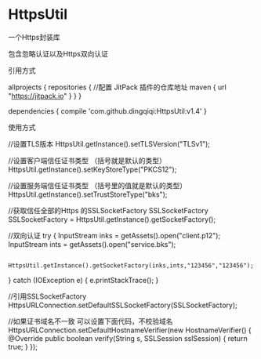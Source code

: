 # HttpsUtil

一个Https封装库

包含忽略认证以及Https双向认证

引用方式

allprojects {
    repositories {
        //配置 JitPack 插件的仓库地址
        maven { url "https://jitpack.io" }
    }
}

dependencies {
    compile 'com.github.dingqiqi:HttpsUtil:v1.4'
}

使用方式

//设置TLS版本
  HttpsUtil.getInstance().setTLSVersion("TLSv1");

  //设置客户端信任证书类型 （括号就是默认的类型）
  HttpsUtil.getInstance().setKeyStoreType("PKCS12");

  //设置服务端信任证书类型 （括号里的值就是默认的类型）
  HttpsUtil.getInstance().setTrustStoreType("bks");

  //获取信任全部的Https 的SSLSocketFactory
  SSLSocketFactory SSLSocketFactory = HttpsUtil.getInstance().getSocketFactory();

  //双向认证
  try {
      InputStream inks = getAssets().open("client.p12");
      InputStream ints = getAssets().open("service.bks");

      HttpsUtil.getInstance().getSocketFactory(inks,ints,"123456","123456");
  } catch (IOException e) {
      e.printStackTrace();
  }

  //引用SSLSocketFactory
  HttpsURLConnection.setDefaultSSLSocketFactory(SSLSocketFactory);

  //如果证书域名不一致  可以设置下面代码，不校验域名
  HttpsURLConnection.setDefaultHostnameVerifier(new HostnameVerifier() {
      @Override
      public boolean verify(String s, SSLSession sslSession) {
          return true;
      }
  });
